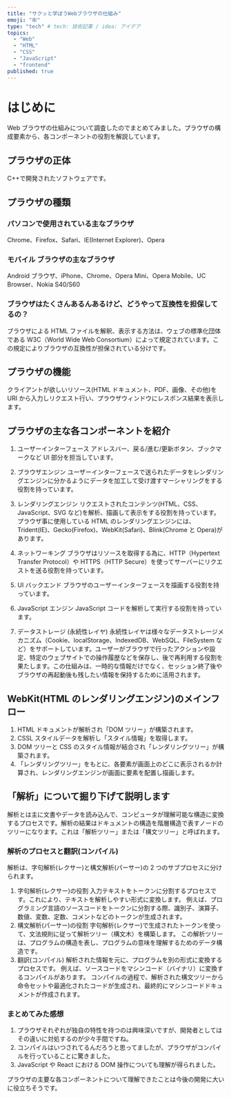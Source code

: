 ```yaml
---
title: "サクッと学ぼうWebブラウザの仕組み"
emoji: "🕸"
type: "tech" # tech: 技術記事 / idea: アイデア
topics:
  - "Web"
  - "HTML"
  - "CSS"
  - "JavaScript"
  - "frontend"
published: true
---
```


# はじめに

Web ブラウザの仕組みについて調査したのでまとめてみました。プラウザの構成要素から、各コンポーネントの役割を解説しています。

## プラウザの正体

C++で開発されたソフトウェアです。

## プラウザの種類

### パソコンで使用されている主なブラウザ

Chrome、Firefox、Safari、IE(Internet Explorer)、Opera

### モバイル ブラウザの主なブラウザ

Android ブラウザ、iPhone、Chrome、Opera Mini、Opera Mobile、UC Browser、Nokia S40/S60

### ブラウザはたくさんあるんあるけど、どうやって互換性を担保してるの？

ブラウザによる HTML ファイルを解釈、表示する方法は、ウェブの標準化団体である W3C（World Wide Web Consortium）によって規定されています。この規定によりブラウザの互換性が担保されている分けです。

## プラウザの機能

クライアントが欲しいリソース(HTML ドキュメント、PDF、画像、その他)を URI から入力しリクエスト行い、プラウザウィンドウにレスポンス結果を表示します。

## プラウザの主な各コンポーネントを紹介

1. ユーザーインターフェース
   アドレスバー、戻る/進む/更新ボタン、ブックマークなど UI 部分を担当しています。

2. ブラウザエンジン
   ユーザーインターフェースで送られたデータをレンダリングエンジンに分かるようにデータを加工して受け渡すマーシャリングをする役割を持っています。

3. レンダリングエンジン
   リクエストされたコンテンツ(HTML、CSS、JavaScript、SVG など)を解析、描画して表示をする役割を持っています。プラウザ事に使用している HTML のレンダリングエンジンには、Trident(IE)、Gecko(Firefox)、WebKit(Safari)、Blink(Chrome と Opera)があります。

4. ネットワーキング
   ブラウザはリソースを取得する為に、HTTP（Hypertext Transfer Protocol）や HTTPS（HTTP Secure）を使ってサーバーにリクエストを送る役割を持っています。

5. UI バックエンド
   ブラウザのユーザーインターフェースを描画する役割を持っています。

6. JavaScript エンジン
   JavaScript コードを解析して実行する役割を持っています。

7. データストレージ (永続性レイヤ)
   永続性レイヤは様々なデータストレージメカニズム（Cookie、localStorage、IndexedDB、WebSQL、FileSystem など）をサポートしています。ユーザーがブラウザで行ったアクションや設定、特定のウェブサイトでの操作履歴などを保存し、後で再利用する役割を果たします。この仕組みは、一時的な情報だけでなく、セッション終了後やブラウザの再起動後も残したい情報を保持するために活用されます。

## WebKit(HTML のレンダリングエンジン)のメインフロー

1. HTML ドキュメントが解析され「DOM ツリー」が構築されます。
2. CSSL スタイルデータを解析し「スタイル情報」を取得します。
3. DOM ツリーと CSS のスタイル情報が結合され「レンダリングツリー」が構築されます。
4. 「レンダリングツリー」をもとに、各要素が画面上のどこに表示されるか計算され、レンダリングエンジンが画面に要素を配置し描画します。

## 「解析」について掘り下げて説明します

解析とは主に文書やデータを読み込んで、コンピュータが理解可能な構造に変換するプロセスです。解析の結果はドキュメントの構造を階層構造で表すノードのツリーになります。これは「解析ツリー」または「構文ツリー」と呼ばれます。

### 解析のプロセスと翻訳(コンパイル)

解析は、字句解析(レクサー)と構文解析(パーサー)の 2 つのサブプロセスに分けられます。

1. 字句解析(レクサー)の役割
   入力テキストをトークンに分割するプロセスです。これにより、テキストを解析しやすい形式に変換します。
   例えば、プログラミング言語のソースコードをトークンに分割する際、識別子、演算子、数値、変数、定数、コメントなどのトークンが生成されます。
2. 構文解析(パーサー)の役割
   字句解析(レクサー)で生成されたトークンを使って、文法規則に従って解析ツリー（構文木）を構築します。
   この解析ツリーは、プログラムの構造を表し、プログラムの意味を理解するためのデータ構造です。
3. 翻訳(コンパイル)
   解析された情報を元に、プログラムを別の形式に変換するプロセスです。
   例えば、ソースコードをマシンコード（バイナリ）に変換するコンパイルがあります。
   コンパイルの過程で、解析された構文ツリーから命令セットや最適化されたコードが生成され、最終的にマシンコードドキュメントが作成されます。

### まとめてみた感想

1. プラウザそれぞれが独自の特性を持つのは興味深いですが、開発者としてはその違いに対処するのが少々手間ですね。
2. コンパイルはいつされてるんだろうと思ってましたが、プラウザがコンパイルを行っていることに驚きました。
3. JavaScript や React における DOM 操作についても理解が得られました。

プラウザの主要な各コンポーネントについて理解できたことは今後の開発に大いに役立ちそうです。
